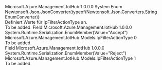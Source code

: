 <Type Name="IpFilterActionType" FullName="Microsoft.Azure.Management.IotHub.Models.IpFilterActionType">
  <TypeSignature Language="C#" Value="public enum IpFilterActionType" />
  <TypeSignature Language="ILAsm" Value=".class public auto ansi sealed IpFilterActionType extends System.Enum" />
  <TypeSignature Language="DocId" Value="T:Microsoft.Azure.Management.IotHub.Models.IpFilterActionType" />
  <TypeSignature Language="VB.NET" Value="Public Enum IpFilterActionType" />
  <TypeSignature Language="F#" Value="type IpFilterActionType = " />
  <AssemblyInfo>
    <AssemblyName>Microsoft.Azure.Management.IotHub</AssemblyName>
    <AssemblyVersion>1.0.0.0</AssemblyVersion>
  </AssemblyInfo>
  <Base>
    <BaseTypeName>System.Enum</BaseTypeName>
  </Base>
  <Attributes>
    <Attribute>
      <AttributeName>Newtonsoft.Json.JsonConverter(typeof(Newtonsoft.Json.Converters.StringEnumConverter))</AttributeName>
    </Attribute>
  </Attributes>
  <Docs>
    <summary>
            Definiert Werte für IpFilterActionType an.
            </summary>
    <remarks>To be added.</remarks>
  </Docs>
  <Members>
    <Member MemberName="Accept">
      <MemberSignature Language="C#" Value="Accept" />
      <MemberSignature Language="ILAsm" Value=".field public static literal valuetype Microsoft.Azure.Management.IotHub.Models.IpFilterActionType Accept = int32(0)" />
      <MemberSignature Language="DocId" Value="F:Microsoft.Azure.Management.IotHub.Models.IpFilterActionType.Accept" />
      <MemberSignature Language="VB.NET" Value="Accept" />
      <MemberSignature Language="F#" Value="Accept = 0" Usage="Microsoft.Azure.Management.IotHub.Models.IpFilterActionType.Accept" />
      <MemberType>Field</MemberType>
      <AssemblyInfo>
        <AssemblyName>Microsoft.Azure.Management.IotHub</AssemblyName>
        <AssemblyVersion>1.0.0.0</AssemblyVersion>
      </AssemblyInfo>
      <Attributes>
        <Attribute>
          <AttributeName>System.Runtime.Serialization.EnumMember(Value="Accept")</AttributeName>
        </Attribute>
      </Attributes>
      <ReturnValue>
        <ReturnType>Microsoft.Azure.Management.IotHub.Models.IpFilterActionType</ReturnType>
      </ReturnValue>
      <MemberValue>0</MemberValue>
      <Docs>
        <summary>To be added.</summary>
      </Docs>
    </Member>
    <Member MemberName="Reject">
      <MemberSignature Language="C#" Value="Reject" />
      <MemberSignature Language="ILAsm" Value=".field public static literal valuetype Microsoft.Azure.Management.IotHub.Models.IpFilterActionType Reject = int32(1)" />
      <MemberSignature Language="DocId" Value="F:Microsoft.Azure.Management.IotHub.Models.IpFilterActionType.Reject" />
      <MemberSignature Language="VB.NET" Value="Reject" />
      <MemberSignature Language="F#" Value="Reject = 1" Usage="Microsoft.Azure.Management.IotHub.Models.IpFilterActionType.Reject" />
      <MemberType>Field</MemberType>
      <AssemblyInfo>
        <AssemblyName>Microsoft.Azure.Management.IotHub</AssemblyName>
        <AssemblyVersion>1.0.0.0</AssemblyVersion>
      </AssemblyInfo>
      <Attributes>
        <Attribute>
          <AttributeName>System.Runtime.Serialization.EnumMember(Value="Reject")</AttributeName>
        </Attribute>
      </Attributes>
      <ReturnValue>
        <ReturnType>Microsoft.Azure.Management.IotHub.Models.IpFilterActionType</ReturnType>
      </ReturnValue>
      <MemberValue>1</MemberValue>
      <Docs>
        <summary>To be added.</summary>
      </Docs>
    </Member>
  </Members>
</Type>